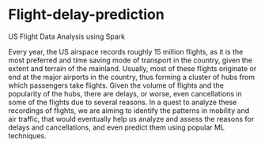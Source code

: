 # Flight-delay-prediction
US Flight Data Analysis using Spark

Every year, the US airspace records roughly 15 million flights, as it is the most preferred and time saving mode of transport in the country, given the extent and terrain of the mainland. Usually, most of these flights originate or end at the major airports in the country, thus forming a cluster of hubs from which passengers take flights. Given the volume of flights and the popularity of the hubs, there are delays, or worse, even cancellations in some of the flights due to several reasons. 
In a quest to analyze these recordings of flights, we are aiming to identify the patterns in mobility and air traffic, that would eventually help us analyze and assess the reasons for delays and cancellations, and even predict them using popular ML techniques.


